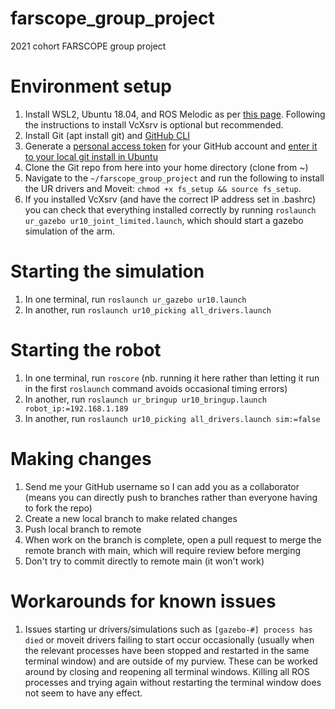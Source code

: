 # farscope_group_project
2021 cohort FARSCOPE group project

# Environment setup 

1. Install WSL2, Ubuntu 18.04, and ROS Melodic as per [this page](https://jack-kawell.com/2020/06/12/ros-wsl2/). Following the instructions to install VcXsrv is optional but recommended. 
2. Install Git (apt install git) and [GitHub CLI](https://github.com/cli/cli/blob/trunk/docs/install_linux.md) 
3. Generate a [personal access token](https://docs.github.com/en/authentication/keeping-your-account-and-data-secure/creating-a-personal-access-token) for your GitHub account and [enter it to your local git install in Ubuntu](https://docs.github.com/en/get-started/getting-started-with-git/caching-your-github-credentials-in-git) 
4. Clone the Git repo from here into your home directory (clone from ~)
5. Navigate to the ```~/farscope_group_project``` and run the following to install the UR drivers and Moveit:
      ```chmod +x fs_setup && source fs_setup```.
6. If you installed VcXsrv (and have the correct IP address set in .bashrc) you can check that everything installed correctly by running ```roslaunch ur_gazebo ur10_joint_limited.launch```, which should start a gazebo simulation of the arm.

# Starting the simulation

1. In one terminal, run ```roslaunch ur_gazebo ur10.launch```
2. In another, run ```roslaunch ur10_picking all_drivers.launch```

# Starting the robot

1. In one terminal, run ```roscore``` (nb. running it here rather than letting it run in the first ```roslaunch``` command avoids occasional timing errors)
1. In another, run ```roslaunch ur_bringup ur10_bringup.launch robot_ip:=192.168.1.189```
2. In another, run ```roslaunch ur10_picking all_drivers.launch sim:=false```

# Making changes 

1. Send me your GitHub username so I can add you as a collaborator (means you can directly push to branches rather than everyone having to fork the repo)
2. Create a new local branch to make related changes 
3. Push local branch to remote 
4. When work on the branch is complete, open a pull request to merge the remote branch with main, which will require review before merging 
5. Don't try to commit directly to remote main (it won't work) 

# Workarounds for known issues

1. Issues starting ur drivers/simulations such as ```[gazebo-#] process has died``` or moveit drivers failing to start occur occasionally (usually when the relevant processes have been stopped and restarted in the same terminal window) and are outside of my purview. These can be worked around by closing and reopening all terminal windows. Killing all ROS processes and trying again without restarting the terminal window does not seem to have any effect.


